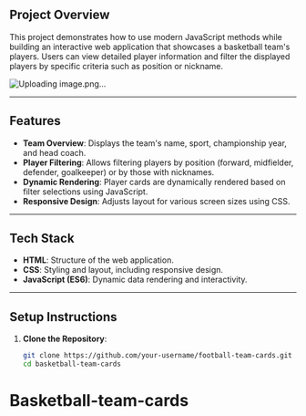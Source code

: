 

## Project Overview

This project demonstrates how to use modern JavaScript methods while building an interactive web application that showcases a basketball team's players. Users can view detailed player information and filter the displayed players by specific criteria such as position or nickname.

![Uploading image.png…]()

---

## Features

- **Team Overview**: Displays the team's name, sport, championship year, and head coach.
- **Player Filtering**: Allows filtering players by position (forward, midfielder, defender, goalkeeper) or by those with nicknames.
- **Dynamic Rendering**: Player cards are dynamically rendered based on filter selections using JavaScript.
- **Responsive Design**: Adjusts layout for various screen sizes using CSS.

---

## Tech Stack

- **HTML**: Structure of the web application.
- **CSS**: Styling and layout, including responsive design.
- **JavaScript (ES6)**: Dynamic data rendering and interactivity.

---

## Setup Instructions

1. **Clone the Repository**:
   ```bash
   git clone https://github.com/your-username/football-team-cards.git
   cd basketball-team-cards
# Basketball-team-cards
